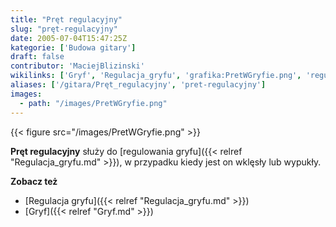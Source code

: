 ```yaml
---
title: "Pręt regulacyjny"
slug: "pręt-regulacyjny"
date: 2005-07-04T15:47:25Z
kategorie: ['Budowa gitary']
draft: false
contributor: 'MaciejBlizinski'
wikilinks: ['Gryf', 'Regulacja_gryfu', 'grafika:PretWGryfie.png', 'regulacja_gryfu']
aliases: ['/gitara/Pręt_regulacyjny', 'pret-regulacyjny']
images:
  - path: "/images/PretWGryfie.png"
---
```

{{< figure src="/images/PretWGryfie.png" >}}

**Pręt regulacyjny** służy do [regulowania
gryfu]({{< relref "Regulacja_gryfu.md" >}}), w przypadku kiedy jest on wklęsły
lub wypukły.

**Zobacz też**

  - [Regulacja gryfu]({{< relref "Regulacja_gryfu.md" >}})
  - [Gryf]({{< relref "Gryf.md" >}})

